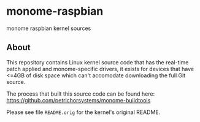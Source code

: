 # monome-raspbian

monome raspbian kernel sources

## About
This repository contains Linux kernel source code that has
the real-time patch applied and monome-specific drivers, it
exists for devices that have <=4GB of disk space which
can't accomodate downloading the full Git source.

The process that built this source code can be found here:
https://github.com/petrichorsystems/monome-buildtools

Please see file ```README.orig``` for the kernel's original README.
